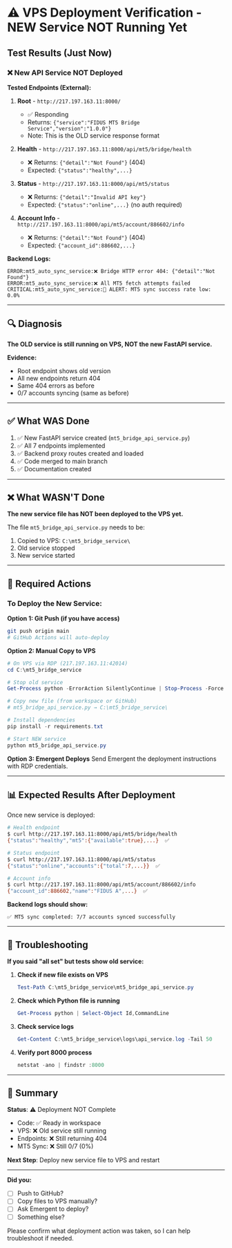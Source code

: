 # ⚠️ VPS Deployment Verification - NEW Service NOT Running Yet

## Test Results (Just Now)

### ❌ New API Service NOT Deployed

**Tested Endpoints (External):**

1. **Root** - `http://217.197.163.11:8000/`
   - ✅ Responding
   - Returns: `{"service":"FIDUS MT5 Bridge Service","version":"1.0.0"}`
   - Note: This is the OLD service response format

2. **Health** - `http://217.197.163.11:8000/api/mt5/bridge/health`
   - ❌ Returns: `{"detail":"Not Found"}` (404)
   - Expected: `{"status":"healthy",...}`

3. **Status** - `http://217.197.163.11:8000/api/mt5/status`
   - ❌ Returns: `{"detail":"Invalid API key"}`
   - Expected: `{"status":"online",...}` (no auth required)

4. **Account Info** - `http://217.197.163.11:8000/api/mt5/account/886602/info`
   - ❌ Returns: `{"detail":"Not Found"}` (404)
   - Expected: `{"account_id":886602,...}`

**Backend Logs:**
```
ERROR:mt5_auto_sync_service:❌ Bridge HTTP error 404: {"detail":"Not Found"}
ERROR:mt5_auto_sync_service:❌ All MT5 fetch attempts failed
CRITICAL:mt5_auto_sync_service:🚨 ALERT: MT5 sync success rate low: 0.0%
```

---

## 🔍 Diagnosis

**The OLD service is still running on VPS, NOT the new FastAPI service.**

**Evidence:**
- Root endpoint shows old version
- All new endpoints return 404
- Same 404 errors as before
- 0/7 accounts syncing (same as before)

---

## ✅ What WAS Done

1. ✅ New FastAPI service created (`mt5_bridge_api_service.py`)
2. ✅ All 7 endpoints implemented
3. ✅ Backend proxy routes created and loaded
4. ✅ Code merged to main branch
5. ✅ Documentation created

---

## ❌ What WASN'T Done

**The new service file has NOT been deployed to the VPS yet.**

The file `mt5_bridge_api_service.py` needs to be:
1. Copied to VPS: `C:\mt5_bridge_service\`
2. Old service stopped
3. New service started

---

## 🚀 Required Actions

### **To Deploy the New Service:**

**Option 1: Git Push (if you have access)**
```bash
git push origin main
# GitHub Actions will auto-deploy
```

**Option 2: Manual Copy to VPS**
```powershell
# On VPS via RDP (217.197.163.11:42014)
cd C:\mt5_bridge_service

# Stop old service
Get-Process python -ErrorAction SilentlyContinue | Stop-Process -Force

# Copy new file (from workspace or GitHub)
# mt5_bridge_api_service.py → C:\mt5_bridge_service\

# Install dependencies
pip install -r requirements.txt

# Start NEW service
python mt5_bridge_api_service.py
```

**Option 3: Emergent Deploys**
Send Emergent the deployment instructions with RDP credentials.

---

## 📊 Expected Results After Deployment

Once new service is deployed:

```bash
# Health endpoint
$ curl http://217.197.163.11:8000/api/mt5/bridge/health
{"status":"healthy","mt5":{"available":true},...}  ✅

# Status endpoint
$ curl http://217.197.163.11:8000/api/mt5/status
{"status":"online","accounts":{"total":7,...}}  ✅

# Account info
$ curl http://217.197.163.11:8000/api/mt5/account/886602/info
{"account_id":886602,"name":"FIDUS A",...}  ✅
```

**Backend logs should show:**
```
✅ MT5 sync completed: 7/7 accounts synced successfully
```

---

## 🔧 Troubleshooting

**If you said "all set" but tests show old service:**

1. **Check if new file exists on VPS**
   ```powershell
   Test-Path C:\mt5_bridge_service\mt5_bridge_api_service.py
   ```

2. **Check which Python file is running**
   ```powershell
   Get-Process python | Select-Object Id,CommandLine
   ```

3. **Check service logs**
   ```powershell
   Get-Content C:\mt5_bridge_service\logs\api_service.log -Tail 50
   ```

4. **Verify port 8000 process**
   ```powershell
   netstat -ano | findstr :8000
   ```

---

## 📝 Summary

**Status**: ⚠️ Deployment NOT Complete
- Code: ✅ Ready in workspace
- VPS: ❌ Old service still running
- Endpoints: ❌ Still returning 404
- MT5 Sync: ❌ Still 0/7 (0%)

**Next Step**: Deploy new service file to VPS and restart

---

**Did you:**
- [ ] Push to GitHub?
- [ ] Copy files to VPS manually?
- [ ] Ask Emergent to deploy?
- [ ] Something else?

Please confirm what deployment action was taken, so I can help troubleshoot if needed.
